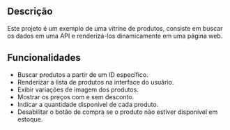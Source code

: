 ## Descrição
Este projeto é um exemplo de uma vitrine de produtos, consiste em buscar os dados em uma API e renderizá-los dinamicamente em uma página web. 

## Funcionalidades
- Buscar produtos a partir de um ID específico.
- Renderizar a lista de produtos na interface do usuário.
- Exibir variações de imagem dos produtos.
- Mostrar os preços com e sem desconto.
- Indicar a quantidade disponível de cada produto.
- Desabilitar o botão de compra se o produto não estiver disponível em estoque.
